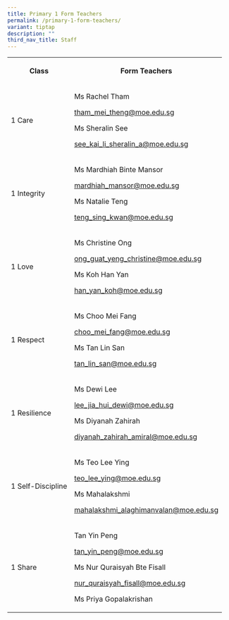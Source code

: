 ```yaml
---
title: Primary 1 Form Teachers
permalink: /primary-1-form-teachers/
variant: tiptap
description: ""
third_nav_title: Staff
---
```

<table style="minWidth: 50px">
<colgroup>
<col>
<col>
</colgroup>
<tbody>
<tr>
<th rowspan="1" colspan="1">
<p>Class</p>
</th>
<th rowspan="1" colspan="1">
<p>Form Teachers</p>
</th>
</tr>
<tr>
<td rowspan="1" colspan="1">
<p>1 Care</p>
</td>
<td rowspan="1" colspan="1">
<p>Ms Rachel Tham</p>
<p><a href="mailto:tham_mei_theng@moe.edu.sg" rel="noopener noreferrer nofollow" target="_blank">tham_mei_theng@moe.edu.sg</a>
</p>
<p></p>
<p>Ms Sheralin See</p>
<p><a href="mailto:see_kai_li_sheralin_a@moe.edu.sg" rel="noopener noreferrer nofollow" target="_blank">see_kai_li_sheralin_a@moe.edu.sg</a>
</p>
<p></p>
</td>
</tr>
<tr>
<td rowspan="1" colspan="1">
<p>1 Integrity</p>
</td>
<td rowspan="1" colspan="1">
<p>Ms Mardhiah Binte Mansor</p>
<p><a href="mailto:mardhiah_mansor@moe.edu.sg" rel="noopener noreferrer nofollow" target="_blank">mardhiah_mansor@moe.edu.sg</a>
</p>
<p></p>
<p>Ms Natalie Teng</p>
<p><a href="mailto:teng_sing_kwan@moe.edu.sg" rel="noopener noreferrer nofollow" target="_blank">teng_sing_kwan@moe.edu.sg</a>
</p>
<p></p>
</td>
</tr>
<tr>
<td rowspan="1" colspan="1">
<p>1 Love</p>
</td>
<td rowspan="1" colspan="1">
<p>Ms Christine Ong</p>
<p><a href="mailto:ong_guat_yeng_christine@moe.edu.sg" rel="noopener noreferrer nofollow" target="_blank">ong_guat_yeng_christine@moe.edu.sg</a>
</p>
<p></p>
<p>Ms Koh Han Yan</p>
<p><a href="mailto:han_yan_koh@moe.edu.sg" rel="noopener noreferrer nofollow" target="_blank">han_yan_koh@moe.edu.sg</a>
</p>
<p></p>
</td>
</tr>
<tr>
<td rowspan="1" colspan="1">
<p>1 Respect</p>
</td>
<td rowspan="1" colspan="1">
<p>Ms Choo Mei Fang</p>
<p><a href="mailto:choo_mei_fang@moe.edu.sg" rel="noopener noreferrer nofollow" target="_blank">choo_mei_fang@moe.edu.sg</a>
</p>
<p></p>
<p>Ms Tan Lin San</p>
<p><a href="mailto:tan_lin_san@moe.edu.sg" rel="noopener noreferrer nofollow" target="_blank">tan_lin_san@moe.edu.sg</a>
</p>
<p></p>
</td>
</tr>
<tr>
<td rowspan="1" colspan="1">
<p>1 Resilience</p>
</td>
<td rowspan="1" colspan="1">
<p>Ms Dewi Lee</p>
<p><a href="mailto:lee_jia_hui_dewi@moe.edu.sg" rel="noopener noreferrer nofollow" target="_blank">lee_jia_hui_dewi@moe.edu.sg</a>
</p>
<p></p>
<p>Ms Diyanah Zahirah</p>
<p><a href="mailto:diyanah_zahirah_amiral@moe.edu.sg" rel="noopener noreferrer nofollow" target="_blank">diyanah_zahirah_amiral@moe.edu.sg</a>
</p>
<p></p>
</td>
</tr>
<tr>
<td rowspan="1" colspan="1">
<p>1 Self-Discipline</p>
</td>
<td rowspan="1" colspan="1">
<p>Ms Teo Lee Ying</p>
<p><a href="mailto:teo_lee_ying@moe.edu.sg" rel="noopener noreferrer nofollow" target="_blank">teo_lee_ying@moe.edu.sg</a>
</p>
<p></p>
<p>Ms Mahalakshmi</p>
<p><a href="mailto:mahalakshmi_alaghimanvalan@moe.edu.sg" rel="noopener noreferrer nofollow" target="_blank">mahalakshmi_alaghimanvalan@moe.edu.sg</a>
</p>
<p></p>
</td>
</tr>
<tr>
<td rowspan="1" colspan="1">
<p>1 Share</p>
</td>
<td rowspan="1" colspan="1">
<p>Tan Yin Peng</p>
<p><a href="mailto:tan_yin_peng@moe.edu.sg" rel="noopener noreferrer nofollow" target="_blank">tan_yin_peng@moe.edu.sg</a>
</p>
<p></p>
<p>Ms Nur Quraisyah Bte Fisall</p>
<p><a href="mailto:nur_quraisyah_fisall@moe.edu.sg" rel="noopener noreferrer nofollow" target="_blank">nur_quraisyah_fisall@moe.edu.sg</a>
</p>
<p></p>
<p>Ms Priya Gopalakrishan</p>
<p></p>
</td>
</tr>
</tbody>
</table>
<p></p>